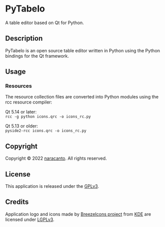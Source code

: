 
# PyTabelo

A table editor based on Qt for Python.


## Description

PyTabelo is an open source table editor written in Python using the Python bindings for the Qt framework.


## Usage


### Resources

The resource collection files are converted into Python modules using the rcc resource compiler:  

Qt 5.14 or later:  
```rcc -g python icons.qrc -o icons_rc.py```  

Qt 5.13 or older:  
```pyside2-rcc icons.qrc -o icons_rc.py```  


## Copyright

Copyright &copy; 2022 [naracanto](https://naracanto.github.io). All rights reserved.


## License

This application is released under the [GPLv3](https://www.gnu.org/licenses/gpl-3.0.en.html).


## Credits

Application logo and icons made by [BreezeIcons project](https://api.kde.org/frameworks/breeze-icons/html/index.html) from [KDE](https://kde.org)
are licensed under [LGPLv3](https://www.gnu.org/licenses/lgpl-3.0.en.html).
